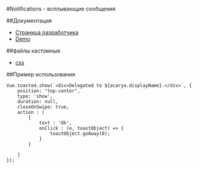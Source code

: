 #Notifications - всплывающие сообщения

##Документация

* [Страница разработчика](https://github.com/shakee93/vue-toasted)
* [Demo](https://shakee93.github.io/vue-toasted/)

##файлы кастомные

* [css](../../public/css/toasted.css)

##Пример использования

```
Vue.toasted.show(`<div>Delegated to ${acarya.displayName}.</div>`, {
    position: "top-center",
    type: 'show',
    duration: null,
    closeOnSwipe: true,
    action : [
        {
            text : 'Ok',
            onClick : (e, toastObject) => {
                toastObject.goAway(0);
            }
        }

    ]
});
```
